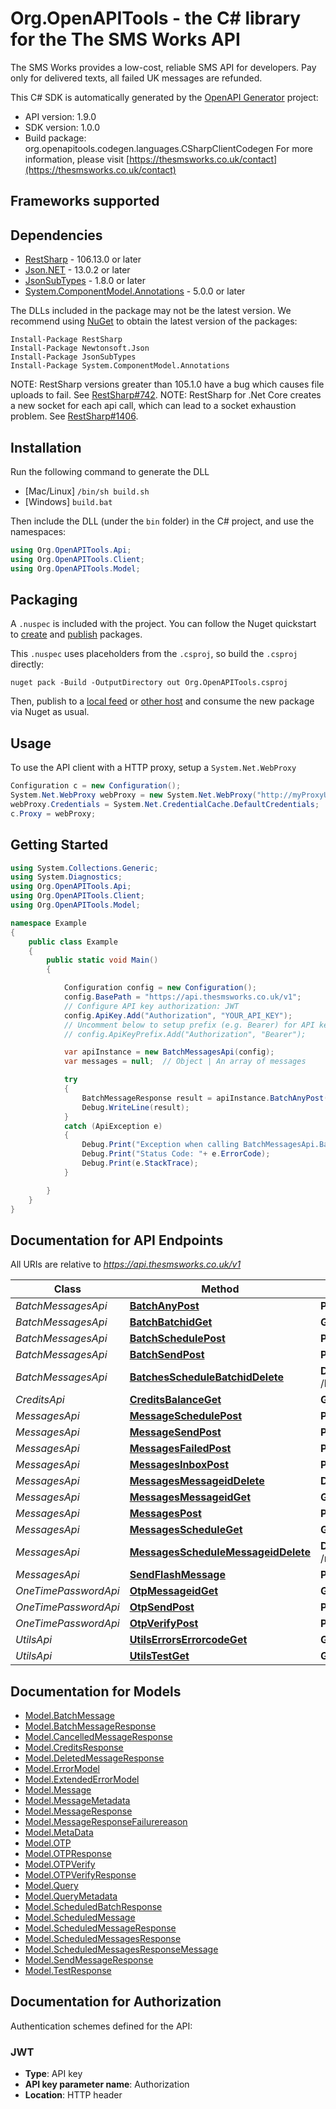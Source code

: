 # Org.OpenAPITools - the C# library for the The SMS Works API

The SMS Works provides a low-cost, reliable SMS API for developers. Pay only for delivered texts, all failed UK messages are refunded.

This C# SDK is automatically generated by the [OpenAPI Generator](https://openapi-generator.tech) project:

- API version: 1.9.0
- SDK version: 1.0.0
- Build package: org.openapitools.codegen.languages.CSharpClientCodegen
    For more information, please visit [https://thesmsworks.co.uk/contact](https://thesmsworks.co.uk/contact)

<a id="frameworks-supported"></a>
## Frameworks supported

<a id="dependencies"></a>
## Dependencies

- [RestSharp](https://www.nuget.org/packages/RestSharp) - 106.13.0 or later
- [Json.NET](https://www.nuget.org/packages/Newtonsoft.Json/) - 13.0.2 or later
- [JsonSubTypes](https://www.nuget.org/packages/JsonSubTypes/) - 1.8.0 or later
- [System.ComponentModel.Annotations](https://www.nuget.org/packages/System.ComponentModel.Annotations) - 5.0.0 or later

The DLLs included in the package may not be the latest version. We recommend using [NuGet](https://docs.nuget.org/consume/installing-nuget) to obtain the latest version of the packages:
```
Install-Package RestSharp
Install-Package Newtonsoft.Json
Install-Package JsonSubTypes
Install-Package System.ComponentModel.Annotations
```

NOTE: RestSharp versions greater than 105.1.0 have a bug which causes file uploads to fail. See [RestSharp#742](https://github.com/restsharp/RestSharp/issues/742).
NOTE: RestSharp for .Net Core creates a new socket for each api call, which can lead to a socket exhaustion problem. See [RestSharp#1406](https://github.com/restsharp/RestSharp/issues/1406).

<a id="installation"></a>
## Installation
Run the following command to generate the DLL
- [Mac/Linux] `/bin/sh build.sh`
- [Windows] `build.bat`

Then include the DLL (under the `bin` folder) in the C# project, and use the namespaces:
```csharp
using Org.OpenAPITools.Api;
using Org.OpenAPITools.Client;
using Org.OpenAPITools.Model;
```
<a id="packaging"></a>
## Packaging

A `.nuspec` is included with the project. You can follow the Nuget quickstart to [create](https://docs.microsoft.com/en-us/nuget/quickstart/create-and-publish-a-package#create-the-package) and [publish](https://docs.microsoft.com/en-us/nuget/quickstart/create-and-publish-a-package#publish-the-package) packages.

This `.nuspec` uses placeholders from the `.csproj`, so build the `.csproj` directly:

```
nuget pack -Build -OutputDirectory out Org.OpenAPITools.csproj
```

Then, publish to a [local feed](https://docs.microsoft.com/en-us/nuget/hosting-packages/local-feeds) or [other host](https://docs.microsoft.com/en-us/nuget/hosting-packages/overview) and consume the new package via Nuget as usual.

<a id="usage"></a>
## Usage

To use the API client with a HTTP proxy, setup a `System.Net.WebProxy`
```csharp
Configuration c = new Configuration();
System.Net.WebProxy webProxy = new System.Net.WebProxy("http://myProxyUrl:80/");
webProxy.Credentials = System.Net.CredentialCache.DefaultCredentials;
c.Proxy = webProxy;
```

<a id="getting-started"></a>
## Getting Started

```csharp
using System.Collections.Generic;
using System.Diagnostics;
using Org.OpenAPITools.Api;
using Org.OpenAPITools.Client;
using Org.OpenAPITools.Model;

namespace Example
{
    public class Example
    {
        public static void Main()
        {

            Configuration config = new Configuration();
            config.BasePath = "https://api.thesmsworks.co.uk/v1";
            // Configure API key authorization: JWT
            config.ApiKey.Add("Authorization", "YOUR_API_KEY");
            // Uncomment below to setup prefix (e.g. Bearer) for API key, if needed
            // config.ApiKeyPrefix.Add("Authorization", "Bearer");

            var apiInstance = new BatchMessagesApi(config);
            var messages = null;  // Object | An array of messages

            try
            {
                BatchMessageResponse result = apiInstance.BatchAnyPost(messages);
                Debug.WriteLine(result);
            }
            catch (ApiException e)
            {
                Debug.Print("Exception when calling BatchMessagesApi.BatchAnyPost: " + e.Message );
                Debug.Print("Status Code: "+ e.ErrorCode);
                Debug.Print(e.StackTrace);
            }

        }
    }
}
```

<a id="documentation-for-api-endpoints"></a>
## Documentation for API Endpoints

All URIs are relative to *https://api.thesmsworks.co.uk/v1*

Class | Method | HTTP request | Description
------------ | ------------- | ------------- | -------------
*BatchMessagesApi* | [**BatchAnyPost**](docs/BatchMessagesApi.md#batchanypost) | **POST** /batch/any | 
*BatchMessagesApi* | [**BatchBatchidGet**](docs/BatchMessagesApi.md#batchbatchidget) | **GET** /batch/{batchid} | 
*BatchMessagesApi* | [**BatchSchedulePost**](docs/BatchMessagesApi.md#batchschedulepost) | **POST** /batch/schedule | 
*BatchMessagesApi* | [**BatchSendPost**](docs/BatchMessagesApi.md#batchsendpost) | **POST** /batch/send | 
*BatchMessagesApi* | [**BatchesScheduleBatchidDelete**](docs/BatchMessagesApi.md#batchesschedulebatchiddelete) | **DELETE** /batches/schedule/{batchid} | 
*CreditsApi* | [**CreditsBalanceGet**](docs/CreditsApi.md#creditsbalanceget) | **GET** /credits/balance | 
*MessagesApi* | [**MessageSchedulePost**](docs/MessagesApi.md#messageschedulepost) | **POST** /message/schedule | 
*MessagesApi* | [**MessageSendPost**](docs/MessagesApi.md#messagesendpost) | **POST** /message/send | 
*MessagesApi* | [**MessagesFailedPost**](docs/MessagesApi.md#messagesfailedpost) | **POST** /messages/failed | 
*MessagesApi* | [**MessagesInboxPost**](docs/MessagesApi.md#messagesinboxpost) | **POST** /messages/inbox | 
*MessagesApi* | [**MessagesMessageidDelete**](docs/MessagesApi.md#messagesmessageiddelete) | **DELETE** /messages/{messageid} | 
*MessagesApi* | [**MessagesMessageidGet**](docs/MessagesApi.md#messagesmessageidget) | **GET** /messages/{messageid} | 
*MessagesApi* | [**MessagesPost**](docs/MessagesApi.md#messagespost) | **POST** /messages | 
*MessagesApi* | [**MessagesScheduleGet**](docs/MessagesApi.md#messagesscheduleget) | **GET** /messages/schedule | 
*MessagesApi* | [**MessagesScheduleMessageidDelete**](docs/MessagesApi.md#messagesschedulemessageiddelete) | **DELETE** /messages/schedule/{messageid} | 
*MessagesApi* | [**SendFlashMessage**](docs/MessagesApi.md#sendflashmessage) | **POST** /message/flash | 
*OneTimePasswordApi* | [**OtpMessageidGet**](docs/OneTimePasswordApi.md#otpmessageidget) | **GET** /otp/{messageid} | 
*OneTimePasswordApi* | [**OtpSendPost**](docs/OneTimePasswordApi.md#otpsendpost) | **POST** /otp/send | 
*OneTimePasswordApi* | [**OtpVerifyPost**](docs/OneTimePasswordApi.md#otpverifypost) | **POST** /otp/verify | 
*UtilsApi* | [**UtilsErrorsErrorcodeGet**](docs/UtilsApi.md#utilserrorserrorcodeget) | **GET** /utils/errors/{errorcode} | 
*UtilsApi* | [**UtilsTestGet**](docs/UtilsApi.md#utilstestget) | **GET** /utils/test | 


<a id="documentation-for-models"></a>
## Documentation for Models

 - [Model.BatchMessage](docs/BatchMessage.md)
 - [Model.BatchMessageResponse](docs/BatchMessageResponse.md)
 - [Model.CancelledMessageResponse](docs/CancelledMessageResponse.md)
 - [Model.CreditsResponse](docs/CreditsResponse.md)
 - [Model.DeletedMessageResponse](docs/DeletedMessageResponse.md)
 - [Model.ErrorModel](docs/ErrorModel.md)
 - [Model.ExtendedErrorModel](docs/ExtendedErrorModel.md)
 - [Model.Message](docs/Message.md)
 - [Model.MessageMetadata](docs/MessageMetadata.md)
 - [Model.MessageResponse](docs/MessageResponse.md)
 - [Model.MessageResponseFailurereason](docs/MessageResponseFailurereason.md)
 - [Model.MetaData](docs/MetaData.md)
 - [Model.OTP](docs/OTP.md)
 - [Model.OTPResponse](docs/OTPResponse.md)
 - [Model.OTPVerify](docs/OTPVerify.md)
 - [Model.OTPVerifyResponse](docs/OTPVerifyResponse.md)
 - [Model.Query](docs/Query.md)
 - [Model.QueryMetadata](docs/QueryMetadata.md)
 - [Model.ScheduledBatchResponse](docs/ScheduledBatchResponse.md)
 - [Model.ScheduledMessage](docs/ScheduledMessage.md)
 - [Model.ScheduledMessageResponse](docs/ScheduledMessageResponse.md)
 - [Model.ScheduledMessagesResponse](docs/ScheduledMessagesResponse.md)
 - [Model.ScheduledMessagesResponseMessage](docs/ScheduledMessagesResponseMessage.md)
 - [Model.SendMessageResponse](docs/SendMessageResponse.md)
 - [Model.TestResponse](docs/TestResponse.md)


<a id="documentation-for-authorization"></a>
## Documentation for Authorization


Authentication schemes defined for the API:
<a id="JWT"></a>
### JWT

- **Type**: API key
- **API key parameter name**: Authorization
- **Location**: HTTP header

